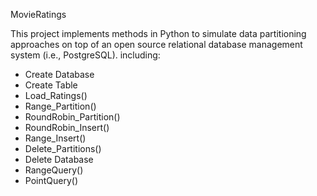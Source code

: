 MovieRatings

This project implements methods in Python to simulate data partitioning approaches on top of an open source relational database management system (i.e., PostgreSQL). including:

- Create Database
- Create Table
- Load_Ratings()
- Range_Partition()
- RoundRobin_Partition()
- RoundRobin_Insert()
- Range_Insert()
- Delete_Partitions()
- Delete Database
- RangeQuery()
- PointQuery()
